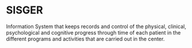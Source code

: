 # SISGER
Information System that keeps records and control of the physical, clinical, psychological and cognitive progress through time of each patient in the different programs and activities that are carried out in the center.
